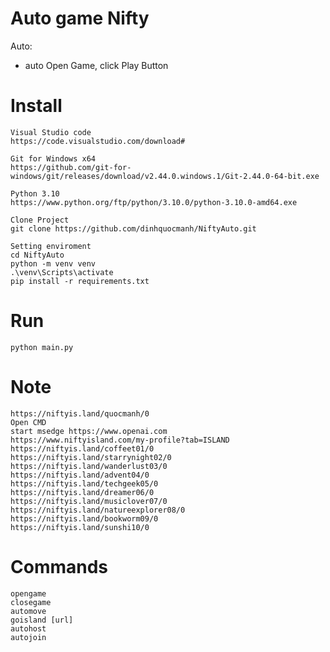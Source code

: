 # Auto game Nifty
Auto:
- auto Open Game, click Play Button


# Install 
    Visual Studio code
    https://code.visualstudio.com/download#
    
    Git for Windows x64
    https://github.com/git-for-windows/git/releases/download/v2.44.0.windows.1/Git-2.44.0-64-bit.exe

    Python 3.10
    https://www.python.org/ftp/python/3.10.0/python-3.10.0-amd64.exe

    Clone Project
    git clone https://github.com/dinhquocmanh/NiftyAuto.git

    Setting enviroment
    cd NiftyAuto
    python -m venv venv
    .\venv\Scripts\activate
    pip install -r requirements.txt

# Run
    python main.py


# Note
    https://niftyis.land/quocmanh/0
    Open CMD
    start msedge https://www.openai.com
    https://www.niftyisland.com/my-profile?tab=ISLAND
    https://niftyis.land/coffeet01/0
    https://niftyis.land/starrynight02/0
    https://niftyis.land/wanderlust03/0
    https://niftyis.land/advent04/0
    https://niftyis.land/techgeek05/0
    https://niftyis.land/dreamer06/0
    https://niftyis.land/musiclover07/0
    https://niftyis.land/natureexplorer08/0
    https://niftyis.land/bookworm09/0
    https://niftyis.land/sunshi10/0

# Commands 
    opengame
    closegame
    automove
    goisland [url]
    autohost
    autojoin
